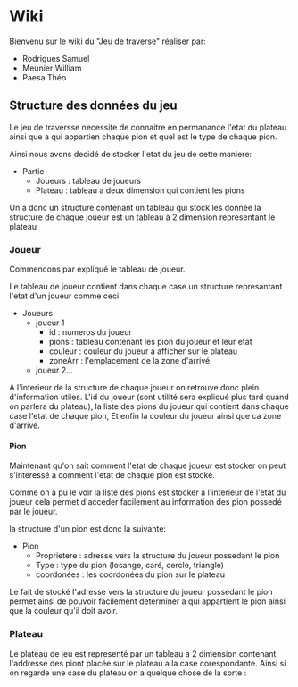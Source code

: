 # Wiki

Bienvenu sur le wiki du "Jeu de traverse" réaliser par:

- Rodrigues Samuel
- Meunier William
- Paesa Théo

## Structure des données du jeu

Le jeu de traversse necessite de connaitre en permanance l'etat du plateau ainsi que a qui appartien chaque pion et quel est le type de chaque pion.

Ainsi nous avons decidé de stocker l'etat du jeu de cette maniere:

- Partie
  - Joueurs : tableau de joueurs
  - Plateau : tableau a deux dimension qui contient les pions

Un a donc un structure contenant un tableau qui stock les donnée la structure de chaque joueur est un tableau à 2 dimension representant le plateau

### Joueur

Commencons par expliqué le tableau de joueur.

Le tableau de joueur contient dans chaque case un structure represantant l'etat d'un joueur comme ceci

- Joueurs
  - joueur 1
    - id : numeros du joueur
    - pions : tableau contenant les pion du joueur et leur etat
    - couleur : couleur du joueur a afficher sur le plateau
    - zoneArr : l'emplacement de la zone d'arrivé
  - joueur 2...

A l'interieur de la structure de chaque joueur on retrouve donc plein d'information utiles. L'id du joueur (sont utilité sera expliqué plus tard quand on parlera du plateau),
la liste des pions du joueur qui contient dans chaque case l'etat de chaque pion, Et enfin la couleur du joueur ainsi que ca zone d'arrivé.

#### Pion

Maintenant qu'on sait comment l'etat de chaque joueur est stocker on peut s'interessé a comment l'etat de chaque pion est stocké.

Comme on a pu le voir la liste des pions est stocker a l'interieur de l'etat du joueur cela permet d'acceder facilement au information des pion possedé par le joueur.

la structure d'un pion est donc la suivante: 

- Pion
  - Proprietere : adresse vers la structure du joueur possedant le pion
  - Type : type du pion (losange, caré, cercle, triangle)
  - coordonées : les coordonées du pion sur le plateau

Le fait de stocké l'adresse vers la structure du joueur possedant le pion permet ainsi de pouvoir facilement determiner a qui appartient le pion ainsi que la couleur qu'il doit avoir.

### Plateau

Le plateau de jeu est representé par un tableau a 2 dimension contenant l'addresse des piont placée sur le plateau a la case corespondante. Ainsi si on regarde une case du plateau on a quelque chose de la sorte :

